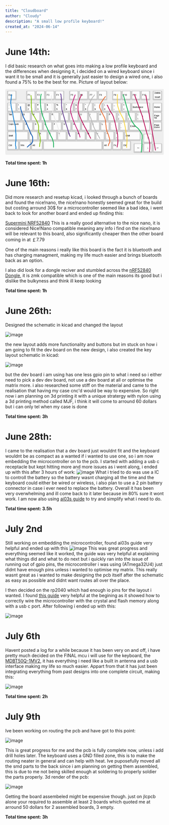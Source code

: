 ```yaml
---
title: "Cloudboard"
author: "Cloudy"
description: "A small low profile keyboard!"
created_at: "2024-06-14"
---
```

# June 14th: 

I did basic research on what goes into making a low profile keyboard and the differences when designing it, i decided on a wired keyboard since i want it to be small and it is generally just easier to design a wired one, i also found a 75% to be the best for me. Picture of layout below:

![keyboard layout](static/layout.jpg)

**Total time spent: 1h**

# June 16th: 

Did more research and resetup kicad, i looked through a bunch of boards and found the nice!nano, the nice!nano honestly seemed great for the build but costing arround 30$ for a microcontroller seemed like a bad idea, i went back to look for another board and ended up finding this:

[Supermini NRF52840](https://www.aliexpress.com/item/1005006019812115.html)
This is a really good alternative to the nice nano, it is considered Nice!Nano compatible meaning any info i find on the nice!nano will be relevant to this board, also significantly cheaper then the other board coming in at ￡7.79

One of the main reasons i really like this board is the fact it is bluetooth and has charging managment, making my life much easier and brings bluetooth back as an option.

I also did look for a dongle reciver and stumbled across the [nRF52840 Dongle](https://www.nordicsemi.com/Products/Development-hardware/nRF52840-Dongle), it is zmk compatible which is one of the main reasons its good but i dislike the bulkyness and think ill keep looking
 
**Total time spent: 1h**

# June 26th: 

Designed the schematic in kicad and changed the layout

![image](https://github.com/user-attachments/assets/54e04a13-ca16-484a-a316-b7c9fabad227)

the new layout adds more functionality and buttons but im stuck on how i am going to fit the dev board on the new design, i also created the key layout schematic in kicad:

![image](https://github.com/user-attachments/assets/1099d48f-1dad-449c-86c4-4a9eedbea567)

but the dev board i am using has one less gpio pin to what i need so i either need to pick a dev dev board, not use a dev board at all or optimise the matrix more.
i also researched some stiff on the material and came to the realisation that having my case cnc'd would be way to expensive. So right now i am planning on 3d printing it with a unique stratergy with nylon using a 3d printing method called MJF, i think it will come to arround 60 dollars but i can only tel when my case is done

 
**Total time spent: 3h**

# June 28th: 

I came to the realisation that a dev board just wouldnt fit and the keyboard wouldnt be as compact as a wanted if i wanted to use one, so i am now embedding the microcontroller on to the pcb. I started with adding a usb c receptacle but kept hitting more and more issues as i went along, i ended up with this after 3 hours of work:
![image](https://github.com/user-attachments/assets/951d871c-306b-4faf-9934-6873b9cfbd35)
What i tried to do was use a IC to controll the battery so the battery wasnt charging all the time and the keyboard could either be wired or wireless, i also plan to use a 2 pin battery connector in case i ever need to replace the battery. Overall it has been very overwhelming and ill come back to it later because im 80% sure it wont work. I am now also using [ai03s guide](https://wiki.ai03.com/books/pcb-design) to try and simplify what i need to do.

 
**Total time spent: 3.5h**

# July 2nd

Still working on embedding the microcontroller, found ai03s guide very helpful and ended up with this
![image](https://github.com/user-attachments/assets/abb69542-b32d-42d4-b5f2-d0158aa3131a)
This was great progress and everything seemed like it worked, the guide was very helpful at explaining what things did and what to do next but i quickly ran into the issue of running out of gpio pins, the microcontroller i was using (ATmega32U4) just didnt have enough pins unless i wanted to optimise my matrix. This really wasnt great as i wanted to make designing the pcb itself after the schematic as easy as possible and didnt want routes all over the place.

I then decided on the rp2040 which had enough io pins for the layout i wanted. I found [this guide](https://www.youtube.com/watch?v=6Z49bynRqj8) very helpful at the begining as it showed how to correctly wire the microcontroller with the crystal and flash memory along with a usb c port. After following i ended up with this:

![image](https://github.com/user-attachments/assets/65e42489-c10c-43fe-9881-d0c592a2ff3c)

# July 6th

Havent posted a log for a while because it has been very on and off, i have pretty much decided on the FINAL mcu i will use for the keyboard, the [MDBT50Q-1MV2](https://www.raytac.com/product/ins.php?index_id=24), it has everything i need like a built in antenna and a usb interface making my life so much easier. Appart from that it has just been integrating everything from past designs into one complete circuit, making this:

![image](https://github.com/user-attachments/assets/cda1ce9f-f60c-43e5-9b92-c5c24900e7f2)

**Total time spent: 2h**


# July 9th

Ive been working on routing the pcb and have got to this point:

![image](https://github.com/user-attachments/assets/746a65f4-d387-4fd9-ad34-a9e556f622ae)

This is great progress for me and the pcb is fully complete now, unless i add drill holes later. The keyboard uses a GND filled zone, this is to make the routing neater in general and can help with heat. Ive puposefully moved all the smd parts to the back since i am planning on getting them assembled, this is due to me not being skilled enough at soldering to properly soldier the parts properly. 3d render of the pcb:

![image](https://github.com/user-attachments/assets/e9b3f331-8471-423b-885c-5c324a73ab2e)

Getting the board assembeled might be expensive though. just on jlcpcb alone your required to assemble at least 2 boards which quoted me at arround 50 dollars for 2 assembled boards, 3 empty.

**Total time spent: 3h**







